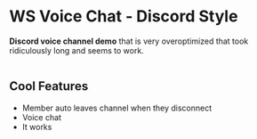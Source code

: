 # WS Voice Chat - Discord Style
**Discord voice channel demo** that is very overoptimized that took ridiculously long and seems to work.

![]()

## Cool Features
- Member auto leaves channel when they disconnect
- Voice chat
- It works